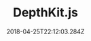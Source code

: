 ---
path: "/depthkit-js"
date: "2018-04-25T22:12:03.284Z"
title: "DepthKit.js"
tags: ["WebGL", "Tools"]
thumbnail: "https://i.imgur.com/TPAgkmL.gif"
cover: "depthkitjs_cover.png"
embed: ''
about: "DepthKit.js is a plugin for visualising DepthKit volumteric captures using Three.js in WebGL. The plugin requires Three.js and a DepthKit combined-per-pixel video export from Visualise."
links: [['Github', 'https://github.com/juniorxsound/DepthKit.js'], ['Documentation', 'https://juniorxsound.github.io/DepthKit.js/'], ['npm package', 'https://www.npmjs.com/package/depthkit']]
components: [['code', 'Javascript, GLSL'], ['software', 'DepthKit'], ['3d', 'Three.js']]
credits: ''
press: []
excerpt: "A WebVR plugin for rendering volumetric video."
---